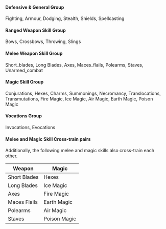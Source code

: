 #### Defensive & General Group

Fighting, Armour, Dodging, Stealth, Shields, Spellcasting

#### Ranged Weapon Skill Group

Bows, Crossbows, Throwing, Slings

#### Melee Weapon Skill Group

Short_blades, Long Blades, Axes, Maces_flails, Polearms, Staves, Unarmed_combat

#### Magic Skill Group

Conjurations, Hexes, Charms, Summonings, Necromancy, Translocations, Transmutations, Fire Magic, Ice Magic, Air Magic, Earth Magic, Poison Magic

#### Vocations Group

Invocations, Evocations

#### Melee and Magic Skill Cross-train pairs

Additionally, the following melee and magic skills also cross-train each other.

| Weapon       | Magic        |
| ------------ | ------------ |
| Short Blades | Hexes        |
| Long Blades  | Ice Magic    |
| Axes         | Fire Magic   |
| Maces Flails | Earth Magic  |
| Polearms     | Air Magic    |
| Staves       | Poison Magic |
